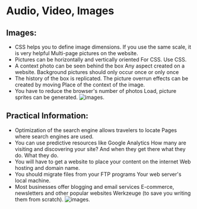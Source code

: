 #  Audio, Video, Images
## Images:
- CSS helps you to define image dimensions. If you use the same scale, it is very helpful Multi-page pictures on the website. 
- Pictures can be horizontally and vertically oriented For CSS. Use CSS. 
- A context photo can be seen behind the box Any aspect created on a website. Background pictures should only occur once or only once 
- The history of the box is replicated. The picture overrun effects can be created by moving Place of the context of the image. 
- You have to reduce the browser's number of photos Load, picture sprites can be generated.
![images](https://cdn.lynda.com/course/170427/170427-637363828865101045-16x9.jpg).
## Practical Information:
- Optimization of the search engine allows travelers to locate Pages where search engines are used. 
- You can use predictive resources like Google Analytics How many are visiting and discovering your site? And when they get there what they do. What they do. 
- You will have to get a website to place your content on the internet Web hosting and domain name. 
- You should migrate files from your FTP programs Your web server's local machine. 
- Most businesses offer blogging and email services E-commerce, newsletters and other popular websites Werkzeuge (to save you writing them from scratch).
![images](https://cancersupportfrance.org/sites/default/files/pictures/PRACTICAL-INFO.png).


